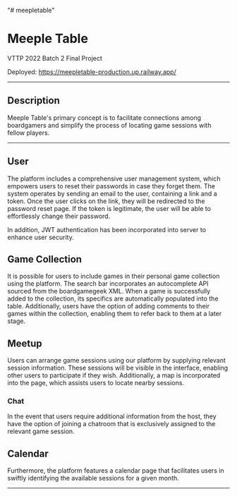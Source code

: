 "# meepletable" 

# Meeple Table
VTTP 2022 Batch 2 Final Project

Deployed: https://meepletable-production.up.railway.app/

---

## Description

Meeple Table's primary concept is to facilitate connections among boardgamers and simplify the process of locating game sessions with fellow players.


---

## User

The platform includes a comprehensive user management system, which empowers users to reset their passwords in case they forget them. The system operates by sending an email to the user, containing a link and a token. Once the user clicks on the link, they will be redirected to the password reset page. If the token is legitimate, the user will be able to effortlessly change their password.

In addition, JWT authentication has been incorporated into server to enhance user security.

## Game Collection

It is possible for users to include games in their personal game collection using the platform. The search bar incorporates an autocomplete API sourced from the boardgamegeek XML. When a game is successfully added to the collection, its specifics are automatically populated into the table. Additionally, users have the option of adding comments to their games within the collection, enabling them to refer back to them at a later stage.

## Meetup

Users can arrange game sessions using our platform by supplying relevant session information. These sessions will be visible in the interface, enabling other users to participate if they wish. Additionally, a map is incorporated into the page, which assists users to locate nearby sessions.


### Chat

In the event that users require additional information from the host, they have the option of joining a chatroom that is exclusively assigned to the relevant game session.

## Calendar

Furthermore, the platform features a calendar page that facilitates users in swiftly identifying the available sessions for a given month.


---
